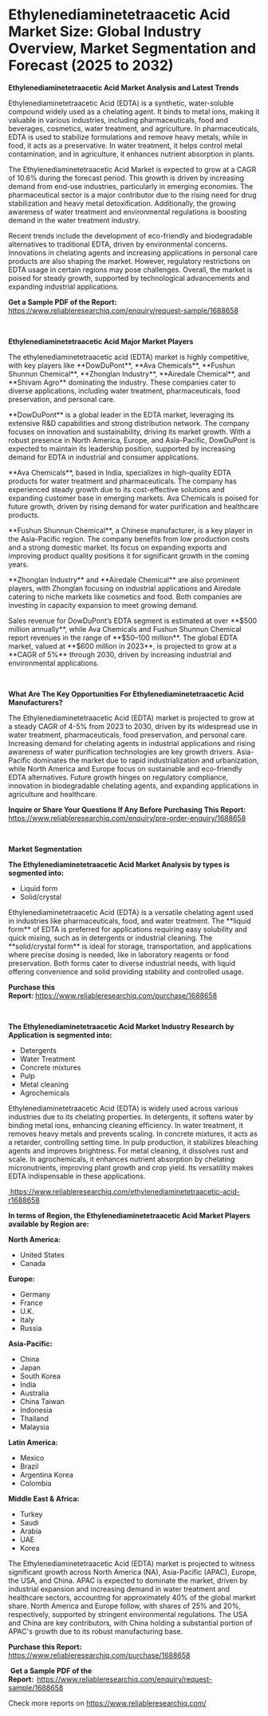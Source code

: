 <p><h1>Ethylenediaminetetraacetic Acid Market Size: Global Industry Overview, Market Segmentation and Forecast (2025 to 2032)</h1></p><p><strong>Ethylenediaminetetraacetic Acid Market Analysis and Latest Trends</strong></p>
<p><p>Ethylenediaminetetraacetic Acid (EDTA) is a synthetic, water-soluble compound widely used as a chelating agent. It binds to metal ions, making it valuable in various industries, including pharmaceuticals, food and beverages, cosmetics, water treatment, and agriculture. In pharmaceuticals, EDTA is used to stabilize formulations and remove heavy metals, while in food, it acts as a preservative. In water treatment, it helps control metal contamination, and in agriculture, it enhances nutrient absorption in plants.</p><p>The Ethylenediaminetetraacetic Acid Market is expected to grow at a CAGR of 10.6% during the forecast period. This growth is driven by increasing demand from end-use industries, particularly in emerging economies. The pharmaceutical sector is a major contributor due to the rising need for drug stabilization and heavy metal detoxification. Additionally, the growing awareness of water treatment and environmental regulations is boosting demand in the water treatment industry.</p><p>Recent trends include the development of eco-friendly and biodegradable alternatives to traditional EDTA, driven by environmental concerns. Innovations in chelating agents and increasing applications in personal care products are also shaping the market. However, regulatory restrictions on EDTA usage in certain regions may pose challenges. Overall, the market is poised for steady growth, supported by technological advancements and expanding industrial applications.</p></p>
<p><strong>Get a Sample PDF of the Report:&nbsp;</strong> <a href="https://www.reliableresearchiq.com/enquiry/request-sample/1688658?utm_campaign=1720&utm_medium=2&utm_source=Github&utm_content=ia&utm_term=24012025&utm_id=ethylenediaminetetraacetic-acid">https://www.reliableresearchiq.com/enquiry/request-sample/1688658</a></p>
<p>&nbsp;</p>
<p><strong>Ethylenediaminetetraacetic Acid Major Market Players</strong></p>
<p><p>The ethylenediaminetetraacetic acid (EDTA) market is highly competitive, with key players like **DowDuPont**, **Ava Chemicals**, **Fushun Shunnun Chemical**, **Zhonglan Industry**, **Airedale Chemical**, and **Shivam Agro** dominating the industry. These companies cater to diverse applications, including water treatment, pharmaceuticals, food preservation, and personal care.</p><p>**DowDuPont** is a global leader in the EDTA market, leveraging its extensive R&D capabilities and strong distribution network. The company focuses on innovation and sustainability, driving its market growth. With a robust presence in North America, Europe, and Asia-Pacific, DowDuPont is expected to maintain its leadership position, supported by increasing demand for EDTA in industrial and consumer applications.</p><p>**Ava Chemicals**, based in India, specializes in high-quality EDTA products for water treatment and pharmaceuticals. The company has experienced steady growth due to its cost-effective solutions and expanding customer base in emerging markets. Ava Chemicals is poised for future growth, driven by rising demand for water purification and healthcare products.</p><p>**Fushun Shunnun Chemical**, a Chinese manufacturer, is a key player in the Asia-Pacific region. The company benefits from low production costs and a strong domestic market. Its focus on expanding exports and improving product quality positions it for significant growth in the coming years.</p><p>**Zhonglan Industry** and **Airedale Chemical** are also prominent players, with Zhonglan focusing on industrial applications and Airedale catering to niche markets like cosmetics and food. Both companies are investing in capacity expansion to meet growing demand.</p><p>Sales revenue for DowDuPont’s EDTA segment is estimated at over **$500 million annually**, while Ava Chemicals and Fushun Shunnun Chemical report revenues in the range of **$50–100 million**. The global EDTA market, valued at **$600 million in 2023**, is projected to grow at a **CAGR of 5%** through 2030, driven by increasing industrial and environmental applications.</p></p>
<p>&nbsp;</p>
<p><strong>What Are The Key Opportunities For Ethylenediaminetetraacetic Acid Manufacturers?</strong></p>
<p><p>The Ethylenediaminetetraacetic Acid (EDTA) market is projected to grow at a steady CAGR of 4-5% from 2023 to 2030, driven by its widespread use in water treatment, pharmaceuticals, food preservation, and personal care. Increasing demand for chelating agents in industrial applications and rising awareness of water purification technologies are key growth drivers. Asia-Pacific dominates the market due to rapid industrialization and urbanization, while North America and Europe focus on sustainable and eco-friendly EDTA alternatives. Future growth hinges on regulatory compliance, innovation in biodegradable chelating agents, and expanding applications in agriculture and healthcare.</p></p>
<p><strong>Inquire or Share Your Questions If Any Before Purchasing This Report:</strong> <a href="https://www.reliableresearchiq.com/enquiry/pre-order-enquiry/1688658?utm_campaign=1720&utm_medium=2&utm_source=Github&utm_content=ia&utm_term=24012025&utm_id=ethylenediaminetetraacetic-acid">https://www.reliableresearchiq.com/enquiry/pre-order-enquiry/1688658</a></p>
<p>&nbsp;</p>
<p><strong>Market Segmentation</strong></p>
<p><strong>The Ethylenediaminetetraacetic Acid Market Analysis by types is segmented into:</strong></p>
<p><ul><li>Liquid form</li><li>Solid/crystal</li></ul></p>
<p><p>Ethylenediaminetetraacetic Acid (EDTA) is a versatile chelating agent used in industries like pharmaceuticals, food, and water treatment. The **liquid form** of EDTA is preferred for applications requiring easy solubility and quick mixing, such as in detergents or industrial cleaning. The **solid/crystal form** is ideal for storage, transportation, and applications where precise dosing is needed, like in laboratory reagents or food preservation. Both forms cater to diverse industrial needs, with liquid offering convenience and solid providing stability and controlled usage.</p></p>
<p><strong>Purchase this Report:&nbsp;</strong><a href="https://www.reliableresearchiq.com/purchase/1688658?utm_campaign=1720&utm_medium=2&utm_source=Github&utm_content=ia&utm_term=24012025&utm_id=ethylenediaminetetraacetic-acid">https://www.reliableresearchiq.com/purchase/1688658</a></p>
<p>&nbsp;</p>
<p><strong>The Ethylenediaminetetraacetic Acid Market Industry Research by Application is segmented into:</strong></p>
<p><ul><li>Detergents</li><li>Water Treatment</li><li>Concrete mixtures</li><li>Pulp</li><li>Metal cleaning</li><li>Agrochemicals</li></ul></p>
<p><p>Ethylenediaminetetraacetic Acid (EDTA) is widely used across various industries due to its chelating properties. In detergents, it softens water by binding metal ions, enhancing cleaning efficiency. In water treatment, it removes heavy metals and prevents scaling. In concrete mixtures, it acts as a retarder, controlling setting time. In pulp production, it stabilizes bleaching agents and improves brightness. For metal cleaning, it dissolves rust and scale. In agrochemicals, it enhances nutrient absorption by chelating micronutrients, improving plant growth and crop yield. Its versatility makes EDTA indispensable in these applications.</p></p>
<p><a href="https://www.reliableresearchiq.com/ethylenediaminetetraacetic-acid-r1688658?utm_campaign=1720&utm_medium=2&utm_source=Github&utm_content=ia&utm_term=24012025&utm_id=ethylenediaminetetraacetic-acid">&nbsp;https://www.reliableresearchiq.com/ethylenediaminetetraacetic-acid-r1688658</a></p>
<p><strong>In terms of Region, the Ethylenediaminetetraacetic Acid Market Players available by Region are:</strong></p>
<p>
    <p> <strong> North America: </strong>
        <ul>
            <li>United States</li>
            <li>Canada</li>
        </ul>
        </p> 
    <p> <strong> Europe: </strong>
        <ul>
            <li>Germany</li>
            <li>France</li>
            <li>U.K.</li>
            <li>Italy</li>
            <li>Russia</li>
        </ul>
        </p> 
    <p> <strong> Asia-Pacific: </strong>
        <ul>
            <li>China</li>
            <li>Japan</li>
            <li>South Korea</li>
            <li>India</li>
            <li>Australia</li>
            <li>China Taiwan</li>
            <li>Indonesia</li>
            <li>Thailand</li>
            <li>Malaysia</li>
        </ul>
        </p> 
    <p> <strong> Latin America: </strong>
        <ul>
            <li>Mexico</li>
            <li>Brazil</li>
            <li>Argentina Korea</li>
            <li>Colombia</li>
        </ul>
        </p> 
    <p> <strong> Middle East & Africa: </strong>
        <ul>
            <li>Turkey</li>
            <li>Saudi</li>
            <li>Arabia</li>
            <li>UAE</li>
            <li>Korea</li>
        </ul>
    </p>
    </p>
<p><p>The Ethylenediaminetetraacetic Acid (EDTA) market is projected to witness significant growth across North America (NA), Asia-Pacific (APAC), Europe, the USA, and China. APAC is expected to dominate the market, driven by industrial expansion and increasing demand in water treatment and healthcare sectors, accounting for approximately 40% of the global market share. North America and Europe follow, with shares of 25% and 20%, respectively, supported by stringent environmental regulations. The USA and China are key contributors, with China holding a substantial portion of APAC's growth due to its robust manufacturing base.</p></p>
<p><strong>Purchase this Report: </strong><a href="https://www.reliableresearchiq.com/purchase/1688658?utm_campaign=1720&utm_medium=2&utm_source=Github&utm_content=ia&utm_term=24012025&utm_id=ethylenediaminetetraacetic-acid">https://www.reliableresearchiq.com/purchase/1688658</a></p>
<p>&nbsp;<strong>Get a Sample PDF of the Report:&nbsp;&nbsp;</strong><a href="https://www.reliableresearchiq.com/enquiry/request-sample/1688658?utm_campaign=1720&utm_medium=2&utm_source=Github&utm_content=ia&utm_term=24012025&utm_id=ethylenediaminetetraacetic-acid">https://www.reliableresearchiq.com/enquiry/request-sample/1688658</a></p>
<p><strong></strong></p>
<p>Check more reports on <a href="https://www.reliableresearchiq.com/?utm_campaign=1720&utm_medium=2&utm_source=Github&utm_content=ia&utm_term=24012025&utm_id=ethylenediaminetetraacetic-acid">https://www.reliableresearchiq.com/</a></p>